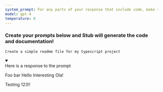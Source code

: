 ```yaml
---
system_prompt: For any parts of your response that include code, make sure to include the filename along with the backtick and the code snippets. For any environment variables, use stubuser and stubpassword as the login. For any commands, auto confirm any prompts on stdin. 
model: gpt-4
temperature: 0
---
```




### Create your prompts below and Stub will generate the code and documentation!

```stub
Create a simple readme file for my typescript project
```

<details open id="1988cc7bc305e42390d6c5a174015e1e"><summary></summary>
Here is a response to the prompt

</details>

Foo bar Hello Interesting Ola!






Testing 123!!

